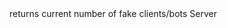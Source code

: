 <function name="GetNumFakeClients" parent="gameserver" type="libraryfunc">
	<description>
		returns current number of fake clients/bots
		<added version="0.7"></added>
	</description>
	<realm>Server</realm>
	<rets>
		<ret name="fakeClients" type="number"></ret>
	</rets>
</function>